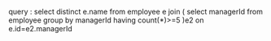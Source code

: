 <!-- Write a solution to find managers with at least five direct reports.

Return the result table in any order.

The result format is in the following example.

 

Example 1:

Input: 
Employee table:
+-----+-------+------------+-----------+
| id  | name  | department | managerId |
+-----+-------+------------+-----------+
| 101 | John  | A          | null      |
| 102 | Dan   | A          | 101       |
| 103 | James | A          | 101       |
| 104 | Amy   | A          | 101       |
| 105 | Anne  | A          | 101       |
| 106 | Ron   | B          | 101       |
+-----+-------+------------+-----------+
Output: 
+------+
| name |
+------+
| John |
+------+ -->


query :
select distinct e.name
from employee e
join (
    select managerId
    from employee
    group by managerId
    having count(*)>=5
)e2
on e.id=e2.managerId


